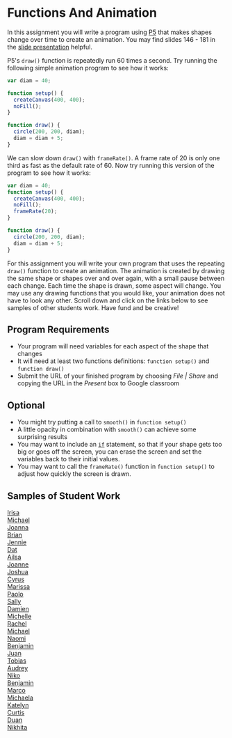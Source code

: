 Functions And Animation
=======================
In this assignment you will write a program using [P5](https://editor.p5js.org/) that makes shapes change over time to create an animation. You may find slides 146 - 181 in the [slide presentation](https://docs.google.com/presentation/d/1fm_Di0qR4HpRWTf8tJtcW3u5by3OrilfXIPZ517K1js/edit?usp=sharing) helpful.  

P5's `draw()` function is repeatedly run 60 times a second. Try running the following simple animation program to see how it works:
```javascript
var diam = 40;

function setup() {
  createCanvas(400, 400);
  noFill();
}

function draw() {
  circle(200, 200, diam);
  diam = diam + 5;
}
```
We can slow down `draw()` with `frameRate()`. A frame rate of 20 is only one third as fast as the default rate of 60. Now try running this version of the program to see how it works:
```javascript
var diam = 40;
function setup() {
  createCanvas(400, 400);
  noFill();
  frameRate(20);
}

function draw() {
  circle(200, 200, diam);
  diam = diam + 5;
}
```

For this assignment you will write your own program that uses the repeating `draw()` function to create an animation. The animation is created by drawing the same shape or shapes over and over again, with a small pause between each change. Each time the shape is drawn, some aspect will change. You may use any drawing functions that you would like, your animation does not have to look any other. Scroll down and click on the links below to see samples of other students work. Have fund and be creative!    

Program Requirements
--------------------
* Your program will need variables for each aspect of the shape that changes
* It will need at least two functions definitions: `function setup()` and `function draw()`  
* Submit the URL of your finished program by choosing *File | Share* and copying the URL in the *Present* box to Google classroom



Optional   
--------
* You might try putting a call to `smooth()` in `function setup()`
* A little opacity in combination with `smooth()` can achieve some surprising results
* You may want to include an [`if`](https://p5js.org/reference/#/p5/if-else) statement, so that if your shape gets too big or goes off the screen, you can erase the screen and set the variables back to their initial values.
* You may want to call the `frameRate()` function in `function setup()` to adjust how quickly the screen is drawn.   

Samples of Student Work   
-----------------------   
[Irisa](https://editor.p5js.org/irchu1/present/GYNfsvIY1)   
[Michael](https://editor.p5js.org/mibennett1/present/Nml25fTqF)   
[Joanna](https://editor.p5js.org/jogaray-velazquez/present/aqVVk50nb)   
[Brian](https://editor.p5js.org/brsen/present/ufSUNNzKR)   
[Jennie](https://editor.p5js.org/jilin20/present/8cAVGZ6qX)   
[Dat](https://editor.p5js.org/tuduong1/present/v5J5r-tbL)   
[Ailsa](https://editor.p5js.org/aiyale/present/ESh3yZ0eS)   
[Joanne](https://editor.p5js.org/joguan/present/0ovEw4E0g)   
[Joshua](https://editor.p5js.org/joshuapaza/present/o0TmTqZNw)   
[Cyrus](https://editor.p5js.org/Wowbowbow/present/EKyfqWYqn)    
[Marissa](https://editor.p5js.org/maholmes/present/29c_z0Ffu)   
[Paolo](https://editor.p5js.org/paolo415/present/MaHyIgOXa)   
[Sally](https://editor.p5js.org/sahong3/present/EAeJh3fOg)  
[Damien](https://editor.p5js.org/dabogdon/present/dzmQig5nj)   
[Michelle](https://editor.p5js.org/michelle0/present/jS6sQi2lY)   
[Rachel](https://editor.p5js.org/raroyer/present/RhvJ97eGp)   
[Michael](https://editor.p5js.org/mimui/present/stHN1OdDX)   
[Naomi](https://editor.p5js.org/nakung/present/-rOsXMOnh)   
[Benjamin](https://studio.code.org/projects/gamelab/bTJqPpBTQP6eWc4D24BbpY7q4DpICyeNrl71HDooxR8)   
[Juan](https://editor.p5js.org/jucalvohuerta/present/7Cg7LWTVt)   
[Tobias](https://editor.p5js.org/tozuercher/present/VzuH67YTT)   
[Audrey](https://editor.p5js.org/AudreyLau8/present/1jUChOtWx)   
[Niko](https://editor.p5js.org/NikoTsu/present/W1TZ2e-1r)   
[Benjamin](https://studio.code.org/projects/gamelab/VnnQXQrHuT8ceO4T1lkBiLzwxqJiKgtqaQjSiHw0sKU)   
[Marco](https://editor.p5js.org/malee21/present/h0Ssrwjb5)   
[Michaela](https://editor.p5js.org/michaela29/present/IY5W2TjE)   
[Katelyn](https://editor.p5js.org/jizhang6/full/60YQnrNv)   
[Curtis](https://editor.p5js.org/culee/present/QKntQP8Y)    
[Duan](https://editor.p5js.org/Duan25/present/cGVlVGgc)   
[Nikhita](https://editor.p5js.org/Bluesnow/full/pGp93tiu)   
 

